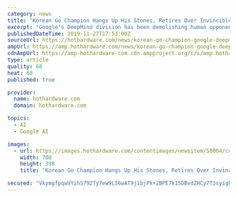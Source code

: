 ```yaml
---
category: news
title: "Korean Go Champion Hangs Up His Stones, Retires Over Invincible Google DeepMind AI"
excerpt: "Google's DeepMind division has been demolishing human opponents left in right in traditional games like Go (also called Baduk), and even more modern fare like Starcraft. However, one human Go player is calling it quits years after he was defeated by ..."
publishedDateTime: 2019-11-27T17:53:00Z
sourceUrl: https://hothardware.com/news/korean-go-champion-google-deepmind-ai-alphago
ampUrl: https://amp.hothardware.com/news/korean-go-champion-google-deepmind-ai-alphago
cdnAmpUrl: https://amp-hothardware-com.cdn.ampproject.org/c/s/amp.hothardware.com/news/korean-go-champion-google-deepmind-ai-alphago
type: article
quality: 68
heat: 68
published: true

provider:
  name: hothardware.com
  domain: hothardware.com

topics:
  - AI
  - Google AI

images:
  - url: https://images.hothardware.com/contentimages/newsitem/50004/content/DeepMind_AlphaGo_1.jpg
    width: 708
    height: 398
    title: "Korean Go Champion Hangs Up His Stones, Retires Over Invincible Google DeepMind AI"

secured: "VkymgfpqwVYihS792Ty7ew9L56wAT9j1bjPk+2BPE7k1SDBvdZHCy7T3syigPO0DsRChjMKqOHjbj5brmSe61C1xa+qYqd6fqvVXaIRR23LgbFPO0UPgzcz/hgpfwp3QJaUjdrNm7aRwZKnLt+xCzmy1WbMdyNIAILsgdFi9DC/DURtekZbz2JC1tbzw5mPyWzJZpZKhKmbSnAt6wAXCECfmnWBuGifsiGWUHFMunqTpi58BLVqE+D3CjaWH8yW9qo2fSe453aAE48JacU2AnA==;DUuuTxmwFEFP1NjtRErqmA=="
---
```


